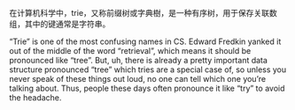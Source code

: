 在计算机科学中，trie，又称前缀树或字典樹，是一种有序树，用于保存关联数组，其中的键通常是字符串。

“Trie” is one of the most confusing names in CS. Edward Fredkin yanked it out of the middle of the word “retrieval”, which means it should be pronounced like “tree”. But, uh, there is already a pretty important data structure pronounced “tree” which tries are a special case of, so unless you never speak of these things out loud, no one can tell which one you’re talking about. Thus, people these days often pronounce it like “try” to avoid the headache.

